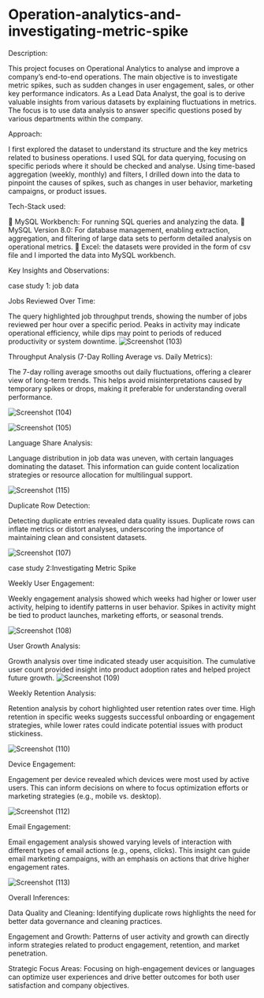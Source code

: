 # Operation-analytics-and-investigating-metric-spike

Description: 

This project focuses on Operational Analytics to analyse and improve a 
company’s end-to-end operations. The main objective is to investigate metric
spikes, such as sudden changes in user engagement, sales, or other key 
performance indicators. As a Lead Data Analyst, the goal is to derive valuable 
insights from various datasets by explaining fluctuations in metrics. The focus is 
to use data analysis to answer specific questions posed by various departments 
within the company. 


Approach: 

I first explored the dataset to understand its structure and the key metrics related 
to business operations. I used SQL for data querying, focusing on specific 
periods where it should be checked and analyse. Using time-based aggregation 
(weekly, monthly) and filters, I drilled down into the data to pinpoint the causes 
of spikes, such as changes in user behavior, marketing campaigns, or product 
issues. 


Tech-Stack used: 

 MySQL Workbench: For running SQL queries and analyzing the data. 
 MySQL Version 8.0: For database management, enabling extraction, 
aggregation, and filtering of large data sets to perform detailed analysis 
on operational metrics. 
 Excel: the datasets were provided in the form of csv file and I imported 
the data into MySQL workbench. 


Key Insights and Observations:

case study 1: job data

Jobs Reviewed Over Time:

The query highlighted job throughput trends, showing the number of jobs reviewed per hour over a specific period. Peaks in activity may indicate operational efficiency, while dips may point to periods of reduced productivity or system downtime.
![Screenshot (103)](https://github.com/user-attachments/assets/28913feb-7e08-461d-8318-2e0d38ba8756)


Throughput Analysis (7-Day Rolling Average vs. Daily Metrics):

The 7-day rolling average smooths out daily fluctuations, offering a clearer view of long-term trends. This helps avoid misinterpretations caused by temporary spikes or drops, making it preferable for understanding overall performance.

![Screenshot (104)](https://github.com/user-attachments/assets/4b372cae-9fa4-4679-94cc-acaa02f17d52)

![Screenshot (105)](https://github.com/user-attachments/assets/4f0602a8-1789-407e-afd4-57e0519306ee)


Language Share Analysis:

Language distribution in job data was uneven, with certain languages dominating the dataset. This information can guide content localization strategies or resource allocation for multilingual support.

![Screenshot (115)](https://github.com/user-attachments/assets/4c4d39c8-5d56-422a-81fa-a2875599b391)


Duplicate Row Detection:

Detecting duplicate entries revealed data quality issues. Duplicate rows can inflate metrics or distort analyses, underscoring the importance of maintaining clean and consistent datasets.

![Screenshot (107)](https://github.com/user-attachments/assets/20215519-44a8-468d-8c27-f4f2b34e21a0)

case study 2:Investigating Metric Spike

Weekly User Engagement:

Weekly engagement analysis showed which weeks had higher or lower user activity, helping to identify patterns in user behavior. Spikes in activity might be tied to product launches, marketing efforts, or seasonal trends.

![Screenshot (108)](https://github.com/user-attachments/assets/77300745-6f79-49a4-9a39-b66e56831a39)


User Growth Analysis:

Growth analysis over time indicated steady user acquisition. The cumulative user count provided insight into product adoption rates and helped project future growth.
![Screenshot (109)](https://github.com/user-attachments/assets/667d4f25-5ea0-48da-b758-0a6d7cfc951d)


Weekly Retention Analysis:

Retention analysis by cohort highlighted user retention rates over time. High retention in specific weeks suggests successful onboarding or engagement strategies, while lower rates could indicate potential issues with product stickiness.

![Screenshot (110)](https://github.com/user-attachments/assets/77c3d290-34a5-4b58-aa77-51f8adb1a9f0)


Device Engagement:

Engagement per device revealed which devices were most used by active users. This can inform decisions on where to focus optimization efforts or marketing strategies (e.g., mobile vs. desktop).

![Screenshot (112)](https://github.com/user-attachments/assets/bd95c0ed-0825-4aa7-a3fa-7dad6a5b07d0)


Email Engagement:

Email engagement analysis showed varying levels of interaction with different types of email actions (e.g., opens, clicks). This insight can guide email marketing campaigns, with an emphasis on actions that drive higher engagement rates.

![Screenshot (113)](https://github.com/user-attachments/assets/da0bc8ce-7f8b-4d1b-ba73-cbaae4e7f50f)


Overall Inferences:

Data Quality and Cleaning: Identifying duplicate rows highlights the need for better data governance and cleaning practices.

Engagement and Growth: Patterns of user activity and growth can directly inform strategies related to product engagement, retention, and market penetration.

Strategic Focus Areas: Focusing on high-engagement devices or languages can optimize user experiences and drive better outcomes for both user satisfaction and company objectives.
